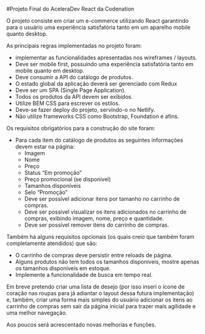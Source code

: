 #Projeto Final do AceleraDev React da Codenation

O projeto consiste em criar um e-commerce utilizando React garantindo para o usuário uma experiência satisfatória tanto em um aparelho mobile quanto desktop.

As principais regras implementadas no projeto foram:
 - implementar as funcionalidades apresentadas nos wireframes / layouts.
 - Deve ser mobile first, possuindo uma experiência satisfatória tanto em mobile quanto em desktop.
 - Deve consumir a API do catálogo de produtos.
 - O estado global da aplicação deverá ser gerenciado com Redux
 - Deve ser um SPA (Single Page Application).
 - Todos os produtos da API devem ser exibidos.
 - Utilize BEM CSS para escrever os estilos.
 - Deve-se fazer deploy do projeto, servindo-o no Netlify.
 - Não utilize frameworks CSS como Bootstrap, Foundation e afins.

Os requisitos obrigatórios para a construção do site foram:
 - Para cada item do catálogo de produtos as seguintes informações devem estar na página:
   - Imagem
   - Nome
   - Preço
   - Status “Em promoção”
   - Preço promocional (se disponível)
   - Tamanhos disponíveis
   - Selo “Promoção”
   - Deve ser possível adicionar itens por tamanho no carrinho de compras.
   - Deve ser possível visualizar os itens adicionados no carrinho de compras, exibindo imagem, nome, preço e quantidade.
   - Deve ser possível remover itens do carrinho de compras.

Também há alguns requisitos opcionais (os quais creio que também foram completamente atendidos) que são:
 - O carrinho de compras deve persistir entre reloads de página.
 - Alguns produtos não tem todos os tamanhos disponíveis, mostre apenas os tamanhos disponíveis em estoque.
 - Implemente a funcionalidade de busca em tempo real.
 
 Em breve pretendo criar uma lista de desejo (por isso inseri o ícone de coração nas roupas para já adiantar o layout dessa futura implementação) e, também, criar uma forma mais simples do usuário adicionar os itens ao carrinho de compras sem sair da página inicial para trazer mais agilidade e uma melhor navegação.
 
 Aos poucos será acrescentado novas melhorias e funções.
